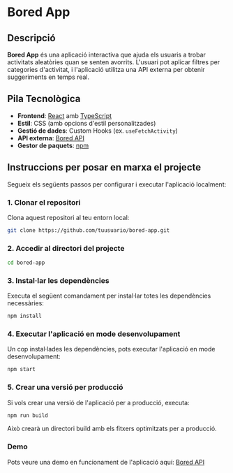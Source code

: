 # Bored App

## Descripció

**Bored App** és una aplicació interactiva que ajuda els usuaris a trobar activitats aleatòries quan se senten avorrits. L'usuari pot aplicar filtres per categories d'activitat, i l'aplicació utilitza una API externa per obtenir suggeriments en temps real.

## Pila Tecnològica

- **Frontend**: [React](https://reactjs.org/) amb [TypeScript](https://www.typescriptlang.org/)
- **Estil**: CSS (amb opcions d'estil personalitzades)
- **Gestió de dades**: Custom Hooks (ex. `useFetchActivity`)
- **API externa**: [Bored API](https://www.boredapi.com/)
- **Gestor de paquets**: [npm](https://www.npmjs.com/)

## Instruccions per posar en marxa el projecte

Segueix els següents passos per configurar i executar l'aplicació localment:

### 1. Clonar el repositori

Clona aquest repositori al teu entorn local:

```bash
git clone https://github.com/tuusuario/bored-app.git
```
### 2. Accedir al directori del projecte

```bash
cd bored-app
```

### 3. Instal·lar les dependències

Executa el següent comandament per instal·lar totes les dependències necessàries:

```bash
npm install
```

### 4. Executar l'aplicació en mode desenvolupament

Un cop instal·lades les dependències, pots executar l'aplicació en mode desenvolupament:

```bash
npm start
```

### 5. Crear una versió per producció

Si vols crear una versió de l'aplicació per a producció, executa:

```bash
npm run build
```

Això crearà un directori build amb els fitxers optimitzats per a producció.

### Demo

Pots veure una demo en funcionament de l'aplicació aquí: [Bored API](https://boored-app.netlify.app/)